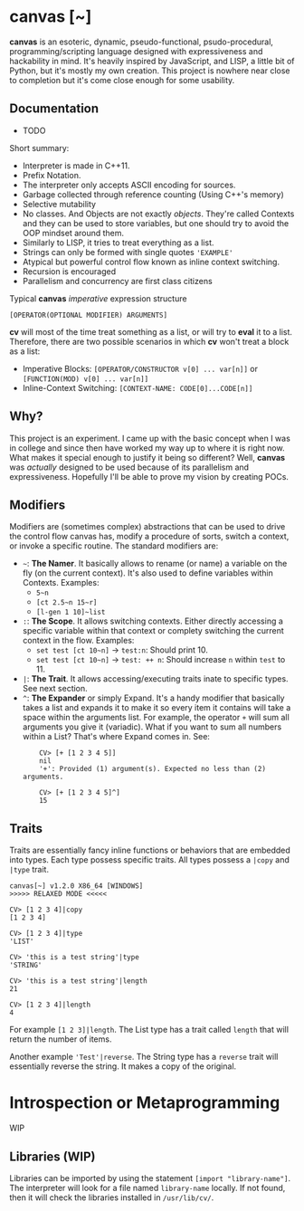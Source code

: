 # canvas [~]

**canvas** is an esoteric, dynamic, pseudo-functional, psudo-procedural, programming/scripting language designed with expressiveness and hackability in mind. It's heavily inspired by JavaScript, and LISP, a little bit of Python, but it's mostly my own creation. This project is nowhere near close to completion but it's come close enough for some usability.

## Documentation
- TODO

Short summary:

- Interpreter is made in C++11.
- Prefix Notation.
- The interpreter only accepts ASCII encoding for sources.
- Garbage collected through reference counting (Using C++'s memory)
- Selective mutability
- No classes. And Objects are not exactly _objects_. They're called Contexts and they can be used to store variables, but one should try to avoid the OOP mindset around them.
- Similarly to LISP, it tries to treat everything as a list.
- Strings can only be formed with single quotes `'EXAMPLE'`
- Atypical but powerful control flow known as inline context switching.
- Recursion is encouraged
- Parallelism and concurrency are first class citizens

Typical **canvas** _imperative_ expression structure
```
[OPERATOR(OPTIONAL MODIFIER) ARGUMENTS]
```
**cv** will most of the time treat something as a list, or will try to **eval** it to a list. Therefore, there are two possible scenarios in which **cv** won't treat a block as a list:

- Imperative Blocks: `[OPERATOR/CONSTRUCTOR v[0] ... var[n]]` or `[FUNCTION(MOD) v[0] ... var[n]]`
- Inline-Context Switching: `[CONTEXT-NAME: CODE[0]...CODE[n]]`

## Why?

This project is an experiment. I came up with the basic concept when I was in college and since then have worked my way up to where it is right now. What makes it special enough to justify it being so different? Well, **canvas** was _actually_ designed to be used because of its parallelism and expressiveness. Hopefully I'll be able to prove my vision by creating POCs.

## Modifiers
Modifiers are (sometimes complex) abstractions that can be used to drive the control flow canvas has, modify a procedure of sorts, switch a context, or invoke a specific routine. The standard modifiers are:
- `~`: **The Namer**. It basically allows to rename (or name) a variable on the fly (on the current context). It's also used to define variables within Contexts. Examples:
    - `5~n`
    - `[ct 2.5~n 15~r]`
    - `[l-gen 1 10]~list`
- `:`: **The Scope**. It allows switching contexts. Either directly accessing a specific variable within that context or complety switching the current context in the flow. Examples:
    - `set test [ct 10~n]` -> `test:n`: Should print 10.
    - `set test [ct 10~n]` -> `test: ++ n`: Should increase `n` within `test` to 11.
- `|`: **The Trait**. It allows accessing/executing traits inate to specific types. See next section.
- `^`: **The Expander** or simply Expand. It's a handy modifier that basically takes a list and expands it to make it so every item it contains will take a space within the arguments list. For example, the operator `+` will sum all arguments you give it (variadic). What if you want to sum all numbers within a List? That's where Expand comes in. See:
    ```
        CV> [+ [1 2 3 4 5]]
        nil
        '+': Provided (1) argument(s). Expected no less than (2) arguments.

        CV> [+ [1 2 3 4 5]^]
        15
    ```

## Traits
Traits are essentially fancy inline functions or behaviors that are embedded into types. Each type possess specific traits. All types possess a `|copy` and `|type` trait.

```
canvas[~] v1.2.0 X86_64 [WINDOWS]
>>>>> RELAXED MODE <<<<<

CV> [1 2 3 4]|copy
[1 2 3 4]

CV> [1 2 3 4]|type
'LIST'

CV> 'this is a test string'|type
'STRING'

CV> 'this is a test string'|length
21

CV> [1 2 3 4]|length
4
```

For example `[1 2 3]|length`. The List type has a trait called `length` that will return the number of items.

Another example `'Test'|reverse`. The String type has a `reverse` trait will essentially reverse the string. It makes a copy of the original.


# Introspection or Metaprogramming
WIP

## Libraries (WIP)
Libraries can be imported by using the statement `[import "library-name"]`. The interpreter will look for a file named `library-name` locally. If not found, then it will check the libraries installed in `/usr/lib/cv/`.